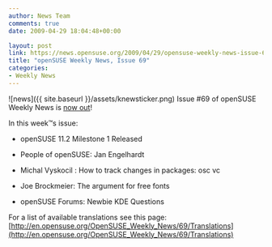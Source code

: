 ```yaml
---
author: News Team
comments: true
date: 2009-04-29 18:04:48+00:00

layout: post
link: https://news.opensuse.org/2009/04/29/opensuse-weekly-news-issue-69/
title: "openSUSE Weekly News, Issue 69"
categories:
- Weekly News
---
```

![news]({{ site.baseurl }}/assets/knewsticker.png) Issue #69 of openSUSE Weekly News is [now out](http://en.opensuse.org/OpenSUSE_Weekly_News/69)!  
  

In this week™s issue:
 

  *   openSUSE 11.2 Milestone 1 Released

  *   People of openSUSE: Jan Engelhardt

  *   Michal Vyskocil : How to track changes in packages: osc vc

  *   Joe Brockmeier: The argument for free fonts

  *   openSUSE Forums: Newbie KDE Questions 




For a list of available translations see this page:
[http://en.opensuse.org/OpenSUSE_Weekly_News/69/Translations](http://en.opensuse.org/OpenSUSE_Weekly_News/69/Translations)		
